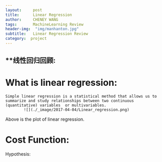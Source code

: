 ```yaml
---
layout:     post
title:      Linear Regression
author:     CHENEY WANG
tags: 		MachineLearning Review
header-img:  "img/manhanton.jpg"
subtitle:  	Linear Regression Review
category:  project
---
```

<!-- Start Writing Below in Markdown -->

## **线性回归回顾:
# What is linear regression:
    Simple linear regression is a statistical method that allows us to summarize and study relationships between two continuous (quantitative) variables  or multivariables.
            ![](./_image/2017-04-04/Linear_regression.png)

Above is the plot of linear regression.

# Cost Function:
Hypothesis: 










